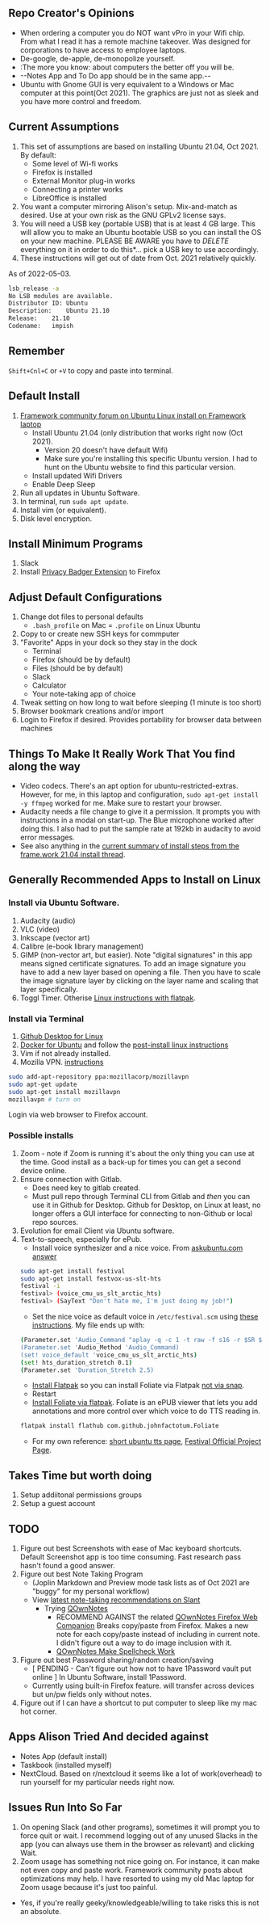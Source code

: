 ## Repo Creator's Opinions

* When ordering a computer you do NOT want vPro in your Wifi chip. From what I read it has a remote machine takeover. Was designed for corporations to have access to employee laptops.
* De-google, de-apple, de-monopolize yourself.
* :The more you know: about computers the better off you will be. 
* --Notes App and To Do app should be in the same app.--
* Ubuntu with Gnome GUI is very equivalent to a Windows or Mac computer at this point(Oct 2021). The graphics are just not as sleek and you have more control and freedom. 

## Current Assumptions
1. This set of assumptions are based on installing Ubuntu 21.04, Oct 2021. By default: 
    * Some level of Wi-fi works
    * Firefox is installed
    * External Monitor plug-in works
    * Connecting a printer works
    * LibreOffice is installed
1. You want a computer mirroring Alison's setup. Mix-and-match as desired. Use at your own risk as the GNU GPLv2 license says.
1. You will need a USB key (portable USB) that is at least 4 GB large. This will allow you to make an Ubuntu bootable USB so you can install the OS on your new machine. PLEASE BE AWARE you have to _DELETE_ everything on it in order to do this*... pick a USB key to use accordingly.
1. These instructions will get out of date from Oct. 2021 relatively quickly.

As of 2022-05-03.
```bash
lsb_release -a
No LSB modules are available.
Distributor ID:	Ubuntu
Description:	Ubuntu 21.10
Release:	21.10
Codename:	impish
```

## Remember
`Shift+Cnl+C` or `+V` to copy and paste into terminal.

## Default Install

1. [Framework community forum on Ubuntu Linux install on Framework laptop](https://community.frame.work/t/ubuntu-21-04-on-the-framework-laptop/2722)
    - Install Ubuntu 21.04 (only distribution that works right now (Oct 2021). 
        - Version 20 doesn't have default Wifi)
        - Make sure you're installing this specific Ubuntu version. I had to hunt on the Ubuntu website to find this particular version. 
    - Install updated Wifi Drivers 
    - Enable Deep Sleep
1. Run all updates in Ubuntu Software.
1. In terminal, run `sudo apt update`.
1. Install vim (or equivalent).
1. Disk level encryption.

## Install Minimum Programs

1. Slack
1. Install [Privacy Badger Extension](https://addons.mozilla.org/en-US/firefox/addon/privacy-badger17/) to Firefox

## Adjust Default Configurations

1. Change dot files to personal defaults
    - `.bash_profile` on Mac = `.profile` on Linux Ubuntu
1. Copy to or create new SSH keys for commputer
1. "Favorite" Apps in your dock so they stay in the dock
    * Terminal
    * Firefox (should be by default)
    * Files (should be by default)
    * Slack
    * Calculator
    * Your note-taking app of choice
1. Tweak setting on how long to wait before sleeping (1 minute is too short)
1. Browser bookmark creations and/or import
1. Login to Firefox if desired. Provides portability for browser data between machines

## Things To Make It Really Work That You find along the way
* Video codecs. There's an apt option for ubuntu-restricted-extras. However, for me, in this laptop and configuration, `sudo apt-get install -y ffmpeg` worked for me. Make sure to restart your browser.
* Audacity needs a file change to give it a permission. It prompts you with instructions in a modal on start-up. The Blue microphone worked after doing this. I also had to put the sample rate at 192kb in audacity to avoid error messages.
* See also anything in the [current summary of install steps from the frame.work 21.04 install thread](https://community.frame.work/t/ubuntu-21-04-on-the-framework-laptop/2722).

## Generally Recommended Apps to Install on Linux

### Install via Ubuntu Software.
1. Audacity (audio)
1. VLC (video)
1. Inkscape (vector art)
1. Calibre (e-book library management)
1. GIMP (non-vector art, but easier). Note "digital signatures" in this app means signed certificate signatures. To add an image signature you have to add a new layer based on opening a file. Then you have to scale the image signature layer by clicking on the layer name and scaling that layer specifically.
1. Toggl Timer. Otherise [Linux instructions with flatpak](https://support.toggl.com/en/articles/2410832-toggl-track-desktop-app-for-linux).

### Install via Terminal
1. [Github Desktop for Linux](https://github.com/shiftkey/desktop/)
1. [Docker for Ubuntu](https://docs.docker.com/engine/install/ubuntu/) and follow the [post-install linux instructions](https://docs.docker.com/engine/install/linux-postinstall/)
1. Vim if not already installed.
1. Mozilla VPN. [instructions](https://support.mozilla.org/en-US/kb/how-install-mozilla-vpn-linux-computer)
```bash
sudo add-apt-repository ppa:mozillacorp/mozillavpn
sudo apt-get update
sudo apt-get install mozillavpn
mozillavpn # turn on
```
Login via web browser to Firefox account.

### Possible installs
1. Zoom - note if Zoom is running it's about the only thing you can use at the time. Good install as a back-up for times you can get a second device online.
1. Ensure connection with Gitlab. 
    * Does need key to gitlab created.
    * Must pull repo through Terminal CLI from Gitlab and _then_ you can use it in Github for Desktop. Github for Desktop, on Linux at least, no longer offers a GUI interface for connecting to non-Github or local repo sources.
1. Evolution for email Client via Ubuntu software.
1. Text-to-speech, especially for ePub. 
    * Install voice synthesizer and a nice voice. From [askubuntu.com answer](https://askubuntu.com/a/908889)
    ```bash
    sudo apt-get install festival
    sudo apt-get install festvox-us-slt-hts
    festival -i
    festival> (voice_cmu_us_slt_arctic_hts) 
    festival> (SayText "Don't hate me, I'm just doing my job!")
    ```
    * Set the nice voice as default voice in `/etc/festival.scm` using [these instructions](https://ubuntuforums.org/showthread.php?t=751169). My file ends up with:
    ```bash
    (Parameter.set 'Audio_Command "aplay -q -c 1 -t raw -f s16 -r $SR $FILE")
    (Parameter.set 'Audio_Method 'Audio_Command)
    (set! voice_default 'voice_cmu_us_slt_arctic_hts)
    (set! hts_duration_stretch 0.1)
    (Parameter.set 'Duration_Stretch 2.5)
    ```
    * [Install Flatpak](https://flatpak.org/setup/Ubuntu) so you can install Foliate via Flatpak [not via snap](https://github.com/johnfactotum/foliate/wiki#how-to-use-text-to-speech).
    * Restart
    * [Install Foliate via flatpak](https://flathub.org/apps/details/com.github.johnfactotum.Foliate). Foliate is an ePUB viewer that lets you add annotations and more control over which voice to do TTS reading in.
    ```bash
    flatpak install flathub com.github.johnfactotum.Foliate
    ```  
    * For my own reference: [short ubuntu tts page](http://www.solomonson.com/posts/2010-07-24-ubuntu-linux-text-speech/), [Festival Official Project Page](https://www.cstr.ed.ac.uk/projects/festival/). 

## Takes Time but worth doing

1. Setup addiitonal permissions groups
1. Setup a guest account

## TODO

1. Figure out best Screenshots with ease of Mac keyboard shortcuts. Default Screenshot app is too time consuming. Fast research pass hasn't found a good answer.
1. Figure out best Note Taking Program
    * (Joplin Markdown and Preview mode task lists as of Oct 2021 are "buggy" for my personal workflow)
    * View [latest note-taking recommendations on Slant](https://www.slant.co/topics/6303/~note-taking-apps-for-linux)
        * Trying [QOwnNotes](https://www.qownnotes.org/getting-started/demo.html)
            * RECOMMEND AGAINST the related [QOwnNotes Firefox Web Companion](https://addons.mozilla.org/en-US/firefox/addon/qownnotes-web-companion/) Breaks copy/paste from Firefox. Makes a new note for each copy/paste instead of including in current note. I didn't figure out a way to do image inclusion with it. 
            * [QOwnNotes Make Spellcheck Work](https://www.qownnotes.org/editor/spellchecking.html)
1. Figure out best Password sharing/random creation/saving
    * [ PENDING - Can't figure out how not to have 1Password vault put online ] In Ubuntu Software, install 1Password.
    * Currently using built-in Firefox feature. will transfer across devices but un/pw fields only without notes.
1. Figure out if I can have a shortcut to put computer to sleep like my mac hot corner.


## Apps Alison Tried And decided against

* Notes App (default install)
* Taskbook (installed myself)
* NextCloud. Based on r/nextcloud it seems like a lot of work(overhead) to run yourself for my particular needs right now.

## Issues Run Into So Far
1. On opening Slack (and other programs), sometimes it will prompt you to force quit or wait. I recommend logging out of any unused Slacks in the app (you can always use them in the browser as relevant) and clicking Wait. 
1. Zoom usage has something not nice going on. For instance, it can make not even copy and paste work. Framework community posts about optimizations may help. I have resorted to using my old Mac laptop for Zoom usage because it's just too painful.



* Yes, if you're really geeky/knowledgeable/willing to take risks this is not an absolute.
